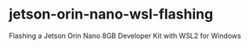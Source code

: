 # jetson-orin-nano-wsl-flashing
Flashing a Jetson Orin Nano 8GB Developer Kit with WSL2 for Windows

